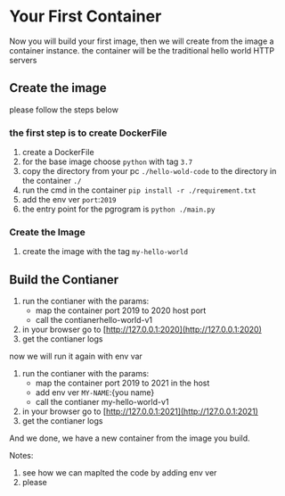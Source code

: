 # Your First Container

Now you will build your first image,
then we will create from the image a container instance.
the container will be the traditional hello world HTTP servers

## Create the image
please follow the steps below

 ### the first step is to create DockerFile
1. create a DockerFile
2. for the base image choose `python` with tag `3.7`
3. copy the directory from your pc `./hello-wold-code` to the  directory in the container `./`
5. run the cmd in the container `pip install -r ./requirement.txt`
6. add the env ver `port`:`2019`  
7. the entry point for the pgrogram is `python ./main.py`

### Create the Image
1. create the image with the tag `my-hello-world`

## Build the Contianer
1. run the contianer with the params:
    * map the container port 2019 to 2020 host port
    * call the contianerhello-world-v1
2. in your browser go to [http://127.0.0.1:2020](http://127.0.0.1:2020)
3. get the contianer logs

now we will run it again with env var

1. run the contianer with the params:
    * map the container port 2019 to 2021 in the host
    * add env ver `MY-NAME`:{you name} 
    * call the contianer my-hello-world-v1
2. in your browser go to [http://127.0.0.1:2021](http://127.0.0.1:2021)
3. get the contianer logs


And we done,
we have a new container from the image you build.



Notes:
1. see how we can maplted the code by adding env ver
2. please 